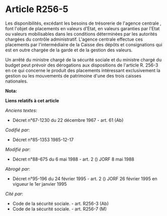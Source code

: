 # Article R256-5

Les disponibilités, excédant les besoins de trésorerie de l'agence centrale   , font l'objet de placements en valeurs d'Etat,
en valeurs garanties par l'Etat ou valeurs mobilisables dans les conditions déterminées par les autorités chargées du
contrôle administratif. L'agence centrale effectue ces placements par l'intermédiaire de la Caisse des dépôts et
consignations qui est en outre chargée de la garde et de la gestion des valeurs. 

Un arrêté du ministre chargé de la sécurité sociale et du ministre chargé du budget peut prévoir des dérogations aux
dispositions de l'article R. 256-3 en ce qui concerne le produit des placements intéressant exclusivement la gestion ou les
mouvements de patrimoine d'une des trois caisses nationales.

**Nota:**



**Liens relatifs à cet article**

_Anciens textes_:

  - Décret n°67-1230 du 22 décembre 1967 - art. 61 (Ab)

_Codifié par_:

  - Décret n°85-1353 1985-12-17

_Modifié par_:

  - Décret n°88-675 du 6 mai 1988 - art. 2 () JORF 8 mai 1988

_Abrogé par_:

  - Décret n°95-196 du 24 février 1995 - art. 2 () JORF 26 février 1995 en vigueur le 1er janvier 1995

_Cité par_:

  - Code de la sécurité sociale. - art. R256-3 (Ab)
  - Code de la sécurité sociale. - art. R256-7 (M)
